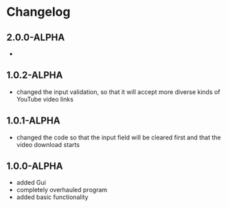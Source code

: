 # Changelog

## 2.0.0-ALPHA
- 

## 1.0.2-ALPHA
- changed the input validation, so that it will accept more diverse kinds of YouTube video links

## 1.0.1-ALPHA
- changed the code so that the input field will be cleared first and that the video download starts

## 1.0.0-ALPHA
- added Gui
- completely overhauled program
- added basic functionality